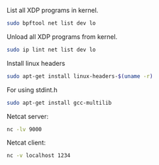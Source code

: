 List all XDP programs in kernel.
```bash
sudo bpftool net list dev lo
```

Unload all XDP programs from kernel.
```bash
sudo ip lint net list dev lo
```

Install linux headers
```bash
sudo apt-get install linux-headers-$(uname -r)
```

For using stdint.h
```bash
sudo apt-get install gcc-multilib
```

Netcat server:
```bash
nc -lv 9000
```

Netcat client:
```bash
nc -v localhost 1234
```
